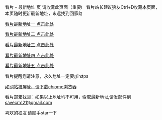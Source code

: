 看片 - 最新地址 页
请收藏此页面（重要） 看片站长建议狼友Ctrl+D收藏本页面，本页随时更新最新地址，永远找到回家路

[看片最新地址一 点击此处](https://9brand.vip)

[看片最新地址二 点击此处](https://9branch.vip)

[看片最新地址三 点击此处](https://9box.vip)

[看片最新地址四 点击此处](https://9bowl.vip)

[看片最新地址五 点击此处](https://9bound.vip)

看片提醒您请注意，永久地址一定要加https

[如网站被屏蔽，请下载chrome浏览器](https://8xe23.com/chrome_93.0.4577.82.apk)

看片邮箱找回：如果以上地址均不可用，索取最新地址,请发邮件到 [savecm121@gmail.com](mailto:randallbear46@gmail.com)

喜欢的狼友 请顺手star一下
